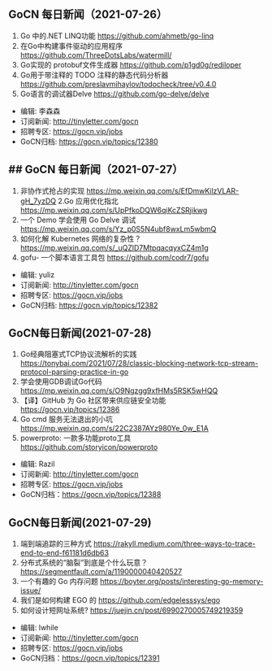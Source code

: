 ## GoCN 每日新闻（2021-07-26）

1. Go 中的.NET LINQ功能 https://github.com/ahmetb/go-linq
2. 在Go中构建事件驱动的应用程序 https://github.com/ThreeDotsLabs/watermill/
3. Go实现的 protobuf文件生成器 https://github.com/p1gd0g/rediloper
4. Go用于带注释的 TODO 注释的静态代码分析器 https://github.com/preslavmihaylov/todocheck/tree/v0.4.0
5. Go语言的调试器Delve https://github.com/go-delve/delve

* 编辑: 李森森
* 订阅新闻: http://tinyletter.com/gocn
* 招聘专区: https://gocn.vip/jobs
* GoCN归档: https://gocn.vip/topics/12380


## ## GoCN 每日新闻（2021-07-27）

1. 非协作式抢占的实现 https://mp.weixin.qq.com/s/EfDmwKilzVLAR-gH_7yzDQ
2.Go 应用优化指北 https://mp.weixin.qq.com/s/UpPfkoDQW6qiKcZSRjikwg
3. 一个 Demo 学会使用 Go Delve 调试 https://mp.weixin.qq.com/s/Yz_p0S5N4ubf8wxLm5wbmQ
4. 如何化解 Kubernetes 网络的复杂性？https://mp.weixin.qq.com/s/_uQZlD7MtpqacqyxCZ4m1g
5. gofu- 一个脚本语言工具包 https://github.com/codr7/gofu

- 编辑: yuliz
- 订阅新闻: http://tinyletter.com/gocn
- 招聘专区: https://gocn.vip/jobs
- GoCN归档: https://gocn.vip/topics/12382

## GoCN每日新闻(2021-07-28)

1. Go经典阻塞式TCP协议流解析的实践 https://tonybai.com/2021/07/28/classic-blocking-network-tcp-stream-protocol-parsing-practice-in-go
2. 学会使用GDB调试Go代码 https://mp.weixin.qq.com/s/O9Ngzgg9xfHMs5RSK5wHQQ
3. 【译】GitHub 为 Go 社区带来供应链安全功能 https://gocn.vip/topics/12386
4. Go cmd 服务无法退出的小坑 https://mp.weixin.qq.com/s/22C2387AYz980Ye_0w_E1A
5. powerproto: 一款多功能proto工具 https://github.com/storyicon/powerproto

- 编辑: Razil
- 订阅新闻: http://tinyletter.com/gocn
- 招聘专区: https://gocn.vip/jobs 
- GoCN归档：https://gocn.vip/topics/12388    


## GoCN每日新闻(2021-07-29)

 
1. 端到端追踪的三种方式 https://rakyll.medium.com/three-ways-to-trace-end-to-end-f61181d6db63 
2. 分布式系统的“脑裂”到底是个什么玩意？ https://segmentfault.com/a/1190000040420527
3. 一个有趣的 Go 内存问题 https://boyter.org/posts/interesting-go-memory-issue/
4. 我们是如何构建 EGO 的 https://github.com/edgelesssys/ego
5. 如何设计短网址系统? https://juejin.cn/post/6990270005749219359

- 编辑: lwhile
- 订阅新闻: http://tinyletter.com/gocn
- 招聘专区: https://gocn.vip/jobs
- GoCN归档：https://gocn.vip/topics/12391
